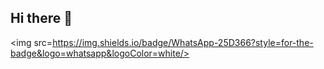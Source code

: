 ## Hi there 👋

<img src=https://img.shields.io/badge/WhatsApp-25D366?style=for-the-badge&logo=whatsapp&logoColor=white/>
